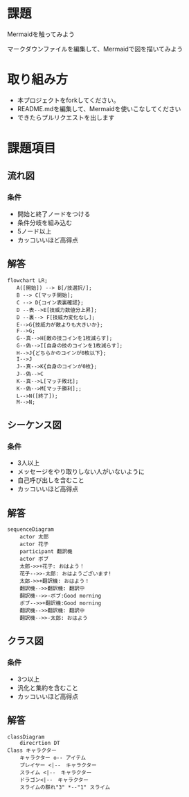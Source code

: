 # 課題
Mermaidを触ってみよう

マークダウンファイルを編集して、Mermaidで図を描いてみよう

# 取り組み方
* 本プロジェクトをforkしてください。
* README.mdを編集して、Mermaidを使いこなしてください
* できたらプルリクエストを出します

# 課題項目
## 流れ図
### 条件
- 開始と終了ノードをつける
- 条件分岐を組み込む
- 5ノード以上
- カッコいいほど高得点

## 解答
```mermaid
flowchart LR;
   A([開始]) --> B[/技選択/];
   B --> C[マッチ開始];
   C --> D{コイン表裏確認};
   D --表-->E[技威力数値分上昇];
   D --裏--> F[技威力変化なし];
   E-->G{技威力が敵よりも大きいか};
   F-->G;
   G--真-->H[敵の技コインを1枚減らす];
   G--偽-->I[自身の技のコインを1枚減らす];
   H-->J{どちらかのコインが0枚以下};
   I-->J
   J--真-->K{自身のコインが0枚};
   J--偽-->C
   K--真-->L[マッチ敗北];
   K--偽-->M[マッチ勝利];;
   L-->N([終了]);
   M-->N;
```

## シーケンス図
### 条件
- 3人以上
- メッセージをやり取りしない人がいないように
- 自己呼び出しを含むこと
- カッコいいほど高得点

## 解答
```mermaid
sequenceDiagram
    actor 太郎
    actor 花子
    participant 翻訳機
    actor ボブ
    太郎->>+花子: おはよう！
    花子-->>-太郎: おはようございます!
    太郎->>+翻訳機: おはよう！
    翻訳機-->>翻訳機: 翻訳中
    翻訳機-->>-ボブ:Good morning
    ボブ-->>+翻訳機:Good morning
    翻訳機-->>翻訳機: 翻訳中
    翻訳機-->>-太郎: おはよう
```

## クラス図

### 条件
- 3つ以上
- 汎化と集約を含むこと
- カッコいいほど高得点

## 解答
```mermaid
classDiagram
    direcrtion DT
Class キャラクター
    キャラクター o-- アイテム
    プレイヤー <|--　キャラクター
    スライム <|--　キャラクター
    ドラゴン<|--　キャラクター
    スライムの群れ"3" *--"1" スライム
    
```
